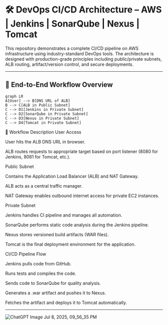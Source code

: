 # 🛠️ DevOps CI/CD Architecture – AWS | Jenkins | SonarQube | Nexus | Tomcat

This repository demonstrates a complete CI/CD pipeline on AWS infrastructure using industry-standard DevOps tools. The architecture is designed with production-grade principles including public/private subnets, ALB routing, artifact/version control, and secure deployments.

---

## 📌 End-to-End Workflow Overview

```mermaid
graph LR
A[User] --> B[DNS URL of ALB]
B --> C[ALB in Public Subnet]
C --> D1[Jenkins in Private Subnet]
C --> D2[SonarQube in Private Subnet]
C --> D3[Nexus in Private Subnet]
C --> D4[Tomcat in Private Subnet]

```

🔄 Workflow Description
User Access

User hits the ALB DNS URL in browser.

ALB routes requests to appropriate target based on port listener (8080 for Jenkins, 8081 for Tomcat, etc.).

Public Subnet

Contains the Application Load Balancer (ALB) and NAT Gateway.

ALB acts as a central traffic manager.

NAT Gateway enables outbound internet access for private EC2 instances.

Private Subnet

Jenkins handles CI pipeline and manages all automation.

SonarQube performs static code analysis during the Jenkins pipeline.

Nexus stores versioned build artifacts (WAR files).

Tomcat is the final deployment environment for the application.

CI/CD Pipeline Flow

Jenkins pulls code from GitHub.

Runs tests and compiles the code.

Sends code to SonarQube for quality analysis.

Generates a .war artifact and pushes it to Nexus.

Fetches the artifact and deploys it to Tomcat automatically.

---




![ChatGPT Image Jul 8, 2025, 09_56_35 PM](https://github.com/user-attachments/assets/9b0fdba6-2fed-4558-a716-9721535ef888)

